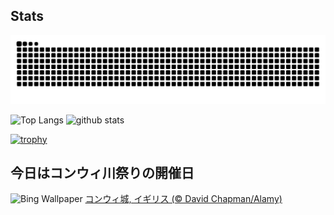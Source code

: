## Stats
<picture>
  <source media="(prefers-color-scheme: dark)" srcset="https://raw.githubusercontent.com/ba230t/ba230t/output/github-contribution-grid-snake-dark.svg">
  <source media="(prefers-color-scheme: light)" srcset="https://raw.githubusercontent.com/ba230t/ba230t/output/github-contribution-grid-snake.svg">
  <img alt="github contribution grid snake animation" src="https://raw.githubusercontent.com/ba230t/ba230t/output/github-contribution-grid-snake.svg">
</picture>

<p align="left">
  <img alt="Top Langs" height="150px" src="https://github-readme-stats.vercel.app/api/top-langs/?username=ba230t&layout=compact&theme=transparent" />
  <img alt="github stats" height="150px" src="https://github-readme-stats.vercel.app/api?username=ba230t&theme=transparent" />
</p>

[![trophy](https://github-profile-trophy.vercel.app/?username=ba230t&theme=transparent&column=7)](https://github.com/ryo-ma/github-profile-trophy)


<!-- Bing Wallpaper Start -->
## 今日はコンウィ川祭りの開催日
![Bing Wallpaper](https://www.bing.com/th?id=OHR.ConwyRiver_JA-JP1379612776_1920x1080.jpg&rf=LaDigue_1920x1080.jpg&pid=hp)
[コンウィ城, イギリス (© David Chapman/Alamy)](https://www.bing.com/search?q=%E3%82%B3%E3%83%B3%E3%82%A6%E3%82%A3%E5%9F%8E&form=hpcapt&filters=HpDate%3a%2220240705_1500%22)
<!-- Bing Wallpaper End -->
